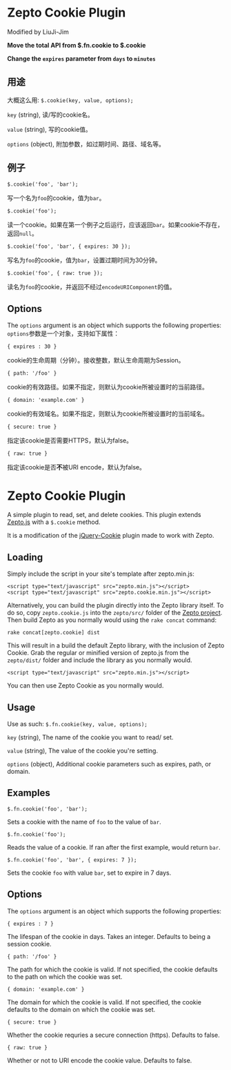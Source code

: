 # Zepto Cookie Plugin

Modified by LiuJi-Jim

**Move the total API from $.fn.cookie to $.cookie**

**Change the `expires` parameter from `days` to `minutes`**

## 用途

大概这么用: `$.cookie(key, value, options);`

`key` (string), 读/写的cookie名。

`value` (string), 写的cookie值。

`options` (object), 附加参数，如过期时间、路径、域名等。


## 例子

`$.cookie('foo', 'bar');`

写一个名为`foo`的cookie，值为`bar`。

`$.cookie('foo');`

读一个cookie。如果在第一个例子之后运行，应该返回`bar`。如果cookie不存在，返回`null`。

`$.cookie('foo', 'bar', { expires: 30 });`

写名为`foo`的cookie，值为`bar`，设置过期时间为30分钟。

`$.cookie('foo', { raw: true });`

读名为`foo`的cookie，并返回不经过`encodeURIComponent`的值。

## Options

The `options` argument is an object which supports the following properties:
`options`参数是一个对象，支持如下属性：

`{ expires : 30 }`

cookie的生命周期（分钟）。接收整数，默认生命周期为Session。

`{ path: '/foo' }`

cookie的有效路径。如果不指定，则默认为cookie所被设置时的当前路径。

`{ domain: 'example.com' }`

cookie的有效域名。如果不指定，则默认为cookie所被设置时的当前域名。

`{ secure: true }`

指定该cookie是否需要HTTPS，默认为false。

`{ raw: true }`

指定该cookie是否**不**被URI encode，默认为false。

# Zepto Cookie Plugin

A simple plugin to read, set, and delete cookies. This plugin extends [Zepto.js](https://github.com/madrobby/zepto) with a `$.cookie` method.

It is a modification of the [jQuery-Cookie](https://github.com/carhartl/jquery-cookie) plugin made to work with Zepto.


## Loading

Simply include the script in your site's template after zepto.min.js:

    <script type="text/javascript" src="zepto.min.js"></script>
    <script type="text/javascript" src="zepto.cookie.min.js"></script>

Alternatively, you can build the plugin directly into the Zepto library itself.
To do so, copy `zepto.cookie.js` into the `zepto/src/` folder of the
[Zepto project](https://github.com/madrobby/zepto). Then build Zepto as you
normally would using the `rake concat` command:

`rake concat[zepto.cookie] dist`

This will result in a build the default Zepto library, with the inclusion of
Zepto Cookie. Grab the regular or minified version of zepto.js from the
`zepto/dist/` folder and include the library as you normally would.

    <script type="text/javascript" src="zepto.min.js"></script>

You can then use Zepto Cookie as you normally would.

## Usage

Use as such: `$.fn.cookie(key, value, options);`

`key` (string), The name of the cookie you want to read/ set.

`value` (string), The value of the cookie you're setting.

`options` (object), Additional cookie parameters such as expires, path, or domain.


## Examples

`$.fn.cookie('foo', 'bar');`

Sets a cookie with the name of `foo` to the value of `bar`.

`$.fn.cookie('foo');`

Reads the value of a cookie. If ran after the first example, would return `bar`.

`$.fn.cookie('foo', 'bar', { expires: 7 });`

Sets the cookie `foo` with value `bar`, set to expire in 7 days.

## Options

The `options` argument is an object which supports the following properties:

`{ expires : 7 }`

The lifespan of the cookie in days. Takes an integer. Defaults to being a
session cookie.

`{ path: '/foo' }`

The path for which the cookie is valid. If not specified, the cookie defaults to
the path on which the cookie was set.

`{ domain: 'example.com' }`

The domain for which the cookie is valid. If not specified, the cookie defaults
to the domain on which the cookie was set.

`{ secure: true }`

Whether the cookie requries a secure connection (https). Defaults to false.

`{ raw: true }`

Whether or not to URI encode the cookie value. Defaults to false.
